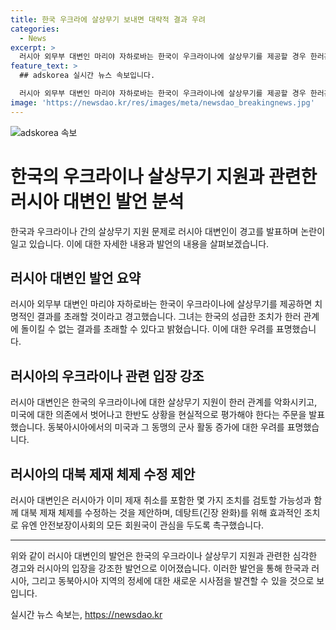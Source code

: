 ```yaml
---
title: 한국 우크라에 살상무기 보내면 대략적 결과 우려
categories:
  - News
excerpt: >
  러시아 외무부 대변인 마리야 자하로바는 한국이 우크라이나에 살상무기를 제공할 경우 한러관계가 치명적인 결과를 초래할 것이라며 경고했다. 또한, 한국이 미국에 대한 의존에서 벗어나고 한반도의 현실을 평가할 것을 촉구하고, 미국의 대화 대신 대결의 길을 택한 탓에 한반도 상황이 위험하다고 주장했다. 그리고 유엔 안전보장이사회의 회원국이 데탕트(긴장 완화)에 관심을 가져야 한다며 대북 제재 체제 수정을 촉구했다.
feature_text: >
  ## adskorea 실시간 뉴스 속보입니다.

  러시아 외무부 대변인 마리야 자하로바는 한국이 우크라이나에 살상무기를 제공할 경우 한러관계가 치명적인 결과를 초래할 것이라며 경고했다. 또한, 한국이 미국에 대한 의존에서 벗어나고 한반도의 현실을 평가할 것을 촉구하고, 미국의 대화 대신 대결의 길을 택한 탓에 한반도 상황이 위험하다고 주장했다. 그리고 유엔 안전보장이사회의 회원국이 데탕트(긴장 완화)에 관심을 가져야 한다며 대북 제재 체제 수정을 촉구했다.
image: 'https://newsdao.kr/res/images/meta/newsdao_breakingnews.jpg'
---
```


<p><img src="https://newsdao.kr/res/images/meta/newsdao_breakingnews.jpg" alt="adskorea 속보" /></p>

<h1 data-ke-size="size26">한국의 우크라이나 살상무기 지원과 관련한 러시아 대변인 발언 분석</h1>

<p data-ke-size="size16">한국과 우크라이나 간의 살상무기 지원 문제로 러시아 대변인이 경고를 발표하며 논란이 일고 있습니다. 이에 대한 자세한 내용과 발언의 내용을 살펴보겠습니다.</p>

<h2 data-ke-size="size24">러시아 대변인 발언 요약</h2>

<p data-ke-size="size16">러시아 외무부 대변인 마리야 자하로바는 한국이 우크라이나에 살상무기를 제공하면 치명적인 결과를 초래할 것이라고 경고했습니다. 그녀는 한국의 성급한 조치가 한러 관계에 돌이킬 수 없는 결과를 초래할 수 있다고 밝혔습니다. 이에 대한 우려를 표명했습니다.</p>

<h2 data-ke-size="size24">러시아의 우크라이나 관련 입장 강조</h2>

<p data-ke-size="size16">러시아 대변인은 한국의 우크라이나에 대한 살상무기 지원이 한러 관계를 악화시키고, 미국에 대한 의존에서 벗어나고 한반도 상황을 현실적으로 평가해야 한다는 주문을 발표했습니다. 동북아시아에서의 미국과 그 동맹의 군사 활동 증가에 대한 우려를 표명했습니다.</p>

<h2 data-ke-size="size24">러시아의 대북 제재 체제 수정 제안</h2>

<p data-ke-size="size16">러시아 대변인은 러시아가 이미 제재 취소를 포함한 몇 가지 조치를 검토할 가능성과 함께 대북 제재 체제를 수정하는 것을 제안하며, 데탕트(긴장 완화)를 위해 효과적인 조치로 유엔 안전보장이사회의 모든 회원국이 관심을 두도록 촉구했습니다.</p>

<hr>

<p data-ke-size="size16">위와 같이 러시아 대변인의 발언은 한국의 우크라이나 살상무기 지원과 관련한 심각한 경고와 러시아의 입장을 강조한 발언으로 이어졌습니다. 이러한 발언을 통해 한국과 러시아, 그리고 동북아시아 지역의 정세에 대한 새로운 시사점을 발견할 수 있을 것으로 보입니다.</p>
실시간 뉴스 속보는, <a href="https://newsdao.kr" rel="dofollow">https://newsdao.kr</a>


